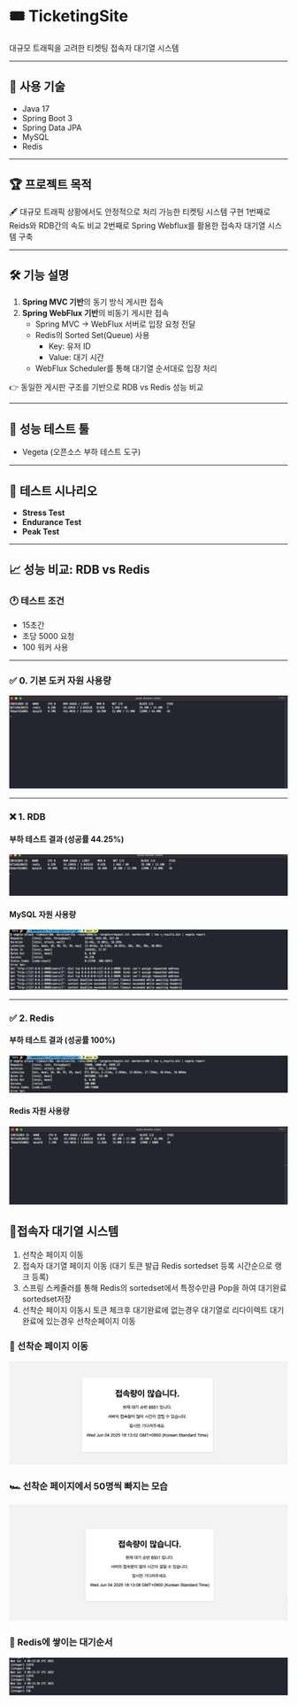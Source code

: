 # 🎟️ TicketingSite  
대규모 트래픽을 고려한 티켓팅 접속자 대기열 시스템  

---

## 📌 사용 기술  
- Java 17  
- Spring Boot 3  
- Spring Data JPA  
- MySQL  
- Redis  

---

## 🏆 프로젝트 목적  
🖋️ 대규모 트래픽 상황에서도 안정적으로 처리 가능한 티켓팅 시스템 구현 1번째로 Reids와 RDB간의 속도 비교 2번째로 Spring Webflux를 활용한 접속자 대기열 시스템 구축

---

## 🛠️ 기능 설명  

1. **Spring MVC 기반**의 동기 방식 게시판 접속  
2. **Spring WebFlux 기반**의 비동기 게시판 접속  
   - Spring MVC → WebFlux 서버로 입장 요청 전달  
   - Redis의 Sorted Set(Queue) 사용  
     - Key: 유저 ID  
     - Value: 대기 시간  
   - WebFlux Scheduler를 통해 대기열 순서대로 입장 처리  

👉 동일한 게시판 구조를 기반으로 RDB vs Redis 성능 비교  

---

## 📣 성능 테스트 툴  
- Vegeta (오픈소스 부하 테스트 도구)

---

## 📝 테스트 시나리오  

- **Stress Test**  
- **Endurance Test**  
- **Peak Test**

---

## 📈 성능 비교: RDB vs Redis  

### 🕐 테스트 조건  
- 15초간  
- 초당 5000 요청  
- 100 워커 사용  

---

### ✅ 0. 기본 도커 자원 사용량  
![기본 자원 사용량](images/default_test_0.png)

---

### ❌ 1. RDB  

#### 부하 테스트 결과 (성공률 44.25%)  
![RDB 테스트 결과](images/default_test_1.png)

#### MySQL 자원 사용량  
![MySQL 자원 사용량](images/default_test_2.png)

---

### ✅ 2. Redis  

#### 부하 테스트 결과 (성공률 100%)  
![Redis 테스트 결과](images/default_test_4.png)

#### Redis 자원 사용량  
![Redis 자원 사용량](images/default_test_3.png)


## 📌접속자 대기열 시스템

1. 선착순 페이지 이동 
2. 접속자 대기열 페이지 이동 (대기 토큰 발급 Redis sortedset 등록 시간순으로 랭크 등록) 
3. 스프링 스케줄러를 통해 Redis의 sortedset에서 특정수만큼 Pop을 하여 대기완료 sortedset저장
4. 선착순 페이지 이동시 토큰 체크후 대기완료에 없는경우 대기열로 리다이렉트 대기완료에 있는경우 선착순페이지 이동

### 🚒 선착순 페이지 이동
![대기 접속 페이지 예](images/flow_3.png)

### 🏎 선착순 페이지에서 50명씩 빠지는 모습
![대기 접속 페이지 예](images/flow_4.png)

### 🚐 Redis에 쌓이는 대기순서
![대기 접속 sortedset](images/flow_5.png)
